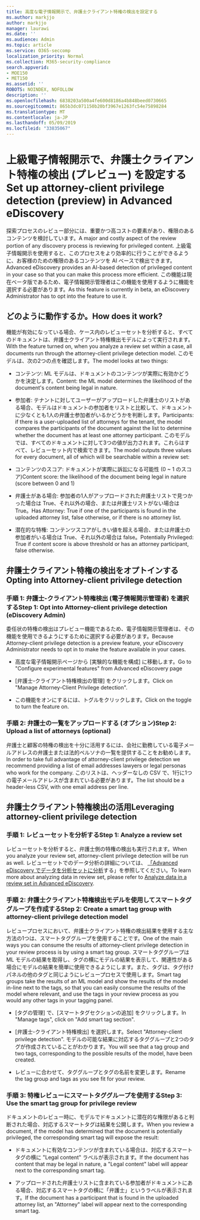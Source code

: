 ```yaml
---
title: 高度な電子情報開示で、弁護士クライアント特権の検出を設定する
ms.author: markjjo
author: markjjo
manager: laurawi
ms.date: ''
ms.audience: Admin
ms.topic: article
ms.service: O365-seccomp
localization_priority: Normal
ms.collection: M365-security-compliance
search.appverid:
- MOE150
- MET150
ms.assetid: ''
ROBOTS: NOINDEX, NOFOLLOW
description: ''
ms.openlocfilehash: 6838203a500a4fe600d8186a4b848beed0730665
ms.sourcegitcommit: 865b3dc071150b20bf3967e1263fc54e75898284
ms.translationtype: MT
ms.contentlocale: ja-JP
ms.lasthandoff: 05/09/2019
ms.locfileid: "33835067"
---
```

# <a name="set-up-attorney-client-privilege-detection-preview-in-advanced-ediscovery"></a><span data-ttu-id="dd608-102">上級電子情報開示で、弁護士クライアント特権の検出 (プレビュー) を設定する</span><span class="sxs-lookup"><span data-stu-id="dd608-102">Set up attorney-client privilege detection (preview) in Advanced eDiscovery</span></span>

<span data-ttu-id="dd608-103">探索プロセスのレビュー部分には、重要かつ高コストの要素があり、権限のあるコンテンツを検討しています。</span><span class="sxs-lookup"><span data-stu-id="dd608-103">A major and costly aspect of the review portion of any discovery process is reviewing for privileged content.</span></span> <span data-ttu-id="dd608-104">上級電子情報開示を使用すると、このプロセスをより効率的に行うことができるように、お客様のための権限のあるコンテンツを AI ベースで検出できます。</span><span class="sxs-lookup"><span data-stu-id="dd608-104">Advanced eDiscovery provides an AI-based detection of privileged content in your case so that you can make this process more efficient.</span></span> <span data-ttu-id="dd608-105">この機能は現在ベータ版であるため、電子情報開示管理者はこの機能を使用するように機能を選択する必要があります。</span><span class="sxs-lookup"><span data-stu-id="dd608-105">As this feature is currently in beta, an eDiscovery Administrator has to opt into the feature to use it.</span></span>

## <a name="how-does-it-work"></a><span data-ttu-id="dd608-106">どのように動作するか。</span><span class="sxs-lookup"><span data-stu-id="dd608-106">How does it work?</span></span>

<span data-ttu-id="dd608-107">機能が有効になっている場合、ケース内のレビューセットを分析すると、すべてのドキュメントは、弁護士クライアント特権検出モデルによって実行されます。</span><span class="sxs-lookup"><span data-stu-id="dd608-107">With the feature turned on, when you analyze a review set within a case, all documents run through the attorney-client privilege detection model.</span></span> <span data-ttu-id="dd608-108">このモデルは、次の2つの点を確認します。</span><span class="sxs-lookup"><span data-stu-id="dd608-108">The model looks at two things:</span></span>

- <span data-ttu-id="dd608-109">コンテンツ: ML モデルは、ドキュメントのコンテンツが実際に有効かどうかを決定します。</span><span class="sxs-lookup"><span data-stu-id="dd608-109">Content: the ML model determines the likelihood of the document's content being legal in nature.</span></span>

- <span data-ttu-id="dd608-110">参加者: テナントに対してユーザーがアップロードした弁護士のリストがある場合、モデルはドキュメントの参加者をリストと比較して、ドキュメントに少なくとも1人の弁護士参加者がいるかどうかを判断します。</span><span class="sxs-lookup"><span data-stu-id="dd608-110">Participants: if there is a user-uploaded list of attorneys for the tenant, the model compares the participants of the document against the list to determine whether the document has at least one attorney participant.</span></span>
<span data-ttu-id="dd608-111">このモデルでは、すべてのドキュメントに対して3つの値が出力されます。これらはすべて、レビューセット内で検索できます。</span><span class="sxs-lookup"><span data-stu-id="dd608-111">The model outputs three values for every document, all of which will be searchable within a review set:</span></span>

- <span data-ttu-id="dd608-112">コンテンツのスコア: ドキュメントが実際に訴訟になる可能性 (0 ~ 1 のスコア)</span><span class="sxs-lookup"><span data-stu-id="dd608-112">Content score: the likelihood of the document being legal in nature (score between 0 and 1)</span></span>

- <span data-ttu-id="dd608-113">弁護士がある場合: 参加者の1人がアップロードされた弁護士リストで見つかった場合は True、それ以外の場合、または弁護士リストがない場合は True。</span><span class="sxs-lookup"><span data-stu-id="dd608-113">Has Attorney: True if one of the participants is found in the uploaded attorney list, false otherwise, or if there is no attorney list.</span></span>

-  <span data-ttu-id="dd608-114">潜在的な特権: コンテンツスコアがしきい値を超える場合、または弁護士の参加者がいる場合は True、それ以外の場合は false。</span><span class="sxs-lookup"><span data-stu-id="dd608-114">Potentially Privileged: True if content score is above threshold or has an attorney participant, false otherwise.</span></span>

## <a name="opting-into-attorney-client-privilege-detection"></a><span data-ttu-id="dd608-115">弁護士クライアント特権の検出をオプトインする</span><span class="sxs-lookup"><span data-stu-id="dd608-115">Opting into Attorney-client privilege detection</span></span>

### <a name="step-1-opt-into-attorney-client-privilege-detection-ediscovery-admin"></a><span data-ttu-id="dd608-116">手順 1: 弁護士-クライアント特権検出 (電子情報開示管理者) を選択する</span><span class="sxs-lookup"><span data-stu-id="dd608-116">Step 1: Opt into Attorney-client privilege detection (eDiscovery Admin)</span></span>

<span data-ttu-id="dd608-117">委任状の特権の検出はプレビュー機能であるため、電子情報開示管理者は、その機能を使用できるようにするために選択する必要があります。</span><span class="sxs-lookup"><span data-stu-id="dd608-117">Because Attorney-client privilege detection is a preview feature, your eDiscovery Administrator needs to opt in to make the feature available in your cases.</span></span>

- <span data-ttu-id="dd608-118">高度な電子情報開示ページから [実験的な機能を構成] に移動します。</span><span class="sxs-lookup"><span data-stu-id="dd608-118">Go to "Configure experimental features" from Advanced eDiscovery page</span></span>

- <span data-ttu-id="dd608-119">[弁護士-クライアント特権検出の管理] をクリックします。</span><span class="sxs-lookup"><span data-stu-id="dd608-119">Click on "Manage Attorney-Client Privilege detection".</span></span>

- <span data-ttu-id="dd608-120">この機能をオンにするには、トグルをクリックします。</span><span class="sxs-lookup"><span data-stu-id="dd608-120">Click on the toggle to turn the feature on.</span></span>

### <a name="step-2-upload-a-list-of-attorneys-optional"></a><span data-ttu-id="dd608-121">手順 2: 弁護士の一覧をアップロードする (オプション)</span><span class="sxs-lookup"><span data-stu-id="dd608-121">Step 2: Upload a list of attorneys (optional)</span></span>

<span data-ttu-id="dd608-122">弁護士と顧客の特権の検出を十分に活用するには、会社に勤務している電子メールアドレスの弁護士または法的ペルソナの一覧を提供することをお勧めします。</span><span class="sxs-lookup"><span data-stu-id="dd608-122">In order to take full advantage of attorney-client privilege detection we recommend providing a list of email addresses lawyers or legal personas who work for the company.</span></span> <span data-ttu-id="dd608-123">このリストは、ヘッダーなしの CSV で、1行に1つの電子メールアドレスが含まれている必要があります。</span><span class="sxs-lookup"><span data-stu-id="dd608-123">The list should be a header-less CSV, with one email address per line.</span></span>

## <a name="leveraging-attorney-client-privilege-detection"></a><span data-ttu-id="dd608-124">弁護士クライアント特権検出の活用</span><span class="sxs-lookup"><span data-stu-id="dd608-124">Leveraging attorney-client privilege detection</span></span> 

### <a name="step-1-analyze-a-review-set"></a><span data-ttu-id="dd608-125">手順 1: レビューセットを分析する</span><span class="sxs-lookup"><span data-stu-id="dd608-125">Step 1: Analyze a review set</span></span>

<span data-ttu-id="dd608-126">レビューセットを分析すると、弁護士側の特権の検出も実行されます。</span><span class="sxs-lookup"><span data-stu-id="dd608-126">When you analyze your review set, attorney-client privilege detection will be run as well.</span></span> <span data-ttu-id="dd608-127">レビューセットでのデータ分析の詳細については、 [「Advanced eDiscovery でデータを分析セットに分析](analyzing-data-in-review-set.md)する」を参照してください。</span><span class="sxs-lookup"><span data-stu-id="dd608-127">To learn more about analyzing data in review set, please refer to [Analyze data in a review set in Advanced eDiscovery](analyzing-data-in-review-set.md).</span></span>

### <a name="step-2-create-a-smart-tag-group-with-attorney-client-privilege-detection-model"></a><span data-ttu-id="dd608-128">手順 2: 弁護士クライアント特権検出モデルを使用してスマートタググループを作成する</span><span class="sxs-lookup"><span data-stu-id="dd608-128">Step 2: Create a smart tag group with attorney-client privilege detection model</span></span>

<span data-ttu-id="dd608-129">レビュープロセスにおいて、弁護士クライアント特権の検出結果を使用する主な方法の1つは、スマートタググループを使用することです。</span><span class="sxs-lookup"><span data-stu-id="dd608-129">One of the main ways you can consume the results of attorney-client privilege detection in your review process is by using a smart tag group.</span></span> <span data-ttu-id="dd608-130">スマートタググループは ML モデルの結果を取得し、タグの横にモデルの結果を表示して、関連性がある場合にモデルの結果を簡単に使用できるようにします。また、タグは、タグ付けパネルの他のタグと同じようにレビュープロセスで使用します。</span><span class="sxs-lookup"><span data-stu-id="dd608-130">Smart tag groups take the results of an ML model and show the results of the model in-line next to the tags, so that you can easily consume the results of the model where relevant, and use the tags in your review process as you would any other tags in your tagging panel.</span></span>

- <span data-ttu-id="dd608-131">[タグの管理] で、[スマートタグセクションの追加] をクリックします。</span><span class="sxs-lookup"><span data-stu-id="dd608-131">In "Manage tags", click on "Add smart tag section".</span></span>

- <span data-ttu-id="dd608-132">[弁護士-クライアント特権検出] を選択します。</span><span class="sxs-lookup"><span data-stu-id="dd608-132">Select "Attorney-client privilege detection".</span></span> <span data-ttu-id="dd608-133">モデルの可能な結果に対応するタググループと2つのタグが作成されていることがわかります。</span><span class="sxs-lookup"><span data-stu-id="dd608-133">You will see that a tag group and two tags, corresponding to the possible results of the model, have been created.</span></span>

- <span data-ttu-id="dd608-134">レビューに合わせて、タググループとタグの名前を変更します。</span><span class="sxs-lookup"><span data-stu-id="dd608-134">Rename the tag group and tags as you see fit for your review.</span></span>

### <a name="step-3-use-the-smart-tag-group-for-privilege-review"></a><span data-ttu-id="dd608-135">手順 3: 特権レビューにスマートタググループを使用する</span><span class="sxs-lookup"><span data-stu-id="dd608-135">Step 3: Use the smart tag group for privilege review</span></span>

<span data-ttu-id="dd608-136">ドキュメントのレビュー時に、モデルでドキュメントに潜在的な権限があると判断された場合、対応するスマートタグは結果を公開します。</span><span class="sxs-lookup"><span data-stu-id="dd608-136">When you review a document, if the model has determined that the document is potentially privileged, the corresponding smart tag will expose the result:</span></span>

- <span data-ttu-id="dd608-137">ドキュメントに有効なコンテンツが含まれている場合は、対応するスマートタグの横に "Legal content" ラベルが表示されます。</span><span class="sxs-lookup"><span data-stu-id="dd608-137">If the document has content that may be legal in nature, a "Legal content" label will appear next to the corresponding smart tag.</span></span>

- <span data-ttu-id="dd608-138">アップロードされた弁護士リストに含まれている参加者がドキュメントにある場合、対応するスマートタグの横に「弁護士」というラベルが表示されます。</span><span class="sxs-lookup"><span data-stu-id="dd608-138">If the document has a participant that is found in the uploaded attorney list, an "Attorney" label will appear next to the corresponding smart tag.</span></span>